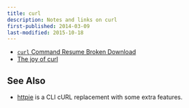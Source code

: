 ```yaml
---
title: curl
description: Notes and links on curl
first-published: 2014-03-09
last-modified: 2015-10-18
---
```


*   [`curl` Command Resume Broken Download](http://www.cyberciti.biz/faq/curl-command-resume-broken-download/)
*   [The joy of curl](http://www.itworld.com/article/2992017/operating-systems/the-joy-of-curl.html)

See Also
--------

*   [httpie](https://github.com/jkbrzt/httpie) is a CLI cURL replacement 
    with some extra features.
